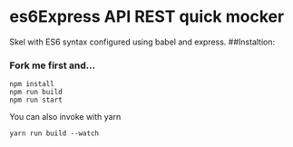 # es6Express API REST quick mocker
Skel with ES6 syntax configured using babel and express. 
##Instaltion:

### Fork me first and... 
```console
npm install
npm run build
npm run start
```
You can also invoke with yarn
```
yarn run build --watch 
```
